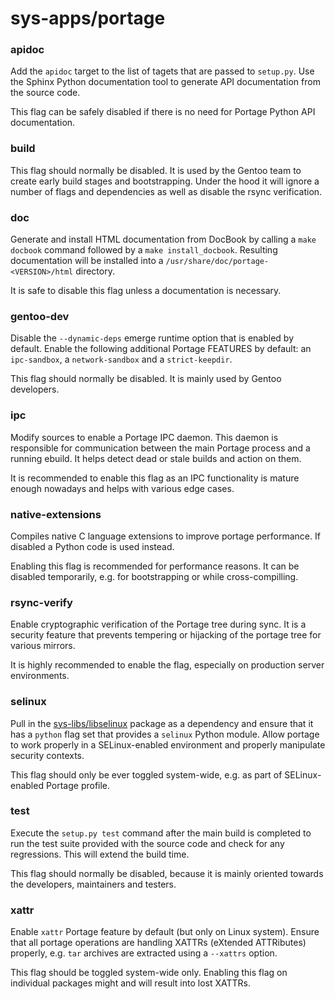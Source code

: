 # sys-apps/portage

### apidoc
Add the `apidoc` target to the list of tagets that are passed to `setup.py`. Use the Sphinx Python documentation tool to generate API documentation from the source code.

This flag can be safely disabled if there is no need for Portage Python API documentation.

### build
This flag should normally be disabled. It is used by the Gentoo team to create early build stages and bootstrapping. Under the hood it will ignore a number of flags and dependencies as well as disable the rsync verification.

### doc
Generate and install HTML documentation from DocBook by calling a `make docbook` command followed by a `make install_docbook`. Resulting documentation will be installed into a `/usr/share/doc/portage-<VERSION>/html` directory.

It is safe to disable this flag unless a documentation is necessary.

### gentoo-dev
Disable the `--dynamic-deps` emerge runtime option that is enabled by default. Enable the following additional Portage FEATURES by default: an `ipc-sandbox`, a `network-sandbox` and a `strict-keepdir`.

This flag should normally be disabled. It is mainly used by Gentoo developers.

### ipc
Modify sources to enable a Portage IPC daemon. This daemon is responsible for communication between the main Portage process and a running ebuild. It helps detect dead or stale builds and action on them.

It is recommended to enable this flag as an IPC functionality is mature enough nowadays and helps with various edge cases.

### native-extensions
Compiles native C language extensions to improve portage performance. If disabled a Python code is used instead.

Enabling this flag is recommended for performance reasons. It can be disabled temporarily, e.g. for bootstrapping or while cross-compilling.

### rsync-verify
Enable cryptographic verification of the Portage tree during sync. It is a security feature that prevents tempering or hijacking of the portage tree for various mirrors.

It is highly recommended to enable the flag, especially on production server environments.

### selinux
Pull in the [sys-libs/libselinux](../sys-libs/libselinux.md) package as a dependency and ensure that it has a `python` flag set that provides a `selinux` Python module. Allow portage to work properly in a SELinux-enabled environment and properly manipulate security contexts.

This flag should only be ever toggled system-wide, e.g. as part of SELinux-enabled Portage profile.

### test
Execute the `setup.py test` command after the main build is completed to run the test suite provided with the source code and check for any regressions. This will extend the build time.

This flag should normally be disabled, because it is mainly oriented towards the developers, maintainers and testers.

### xattr
Enable `xattr` Portage feature by default (but only on Linux system). Ensure that all portage operations are handling XATTRs (eXtended ATTRibutes) properly, e.g. `tar` archives are extracted using a `--xattrs` option.

This flag should be toggled system-wide only. Enabling this flag on individual packages might and will result into lost XATTRs.
